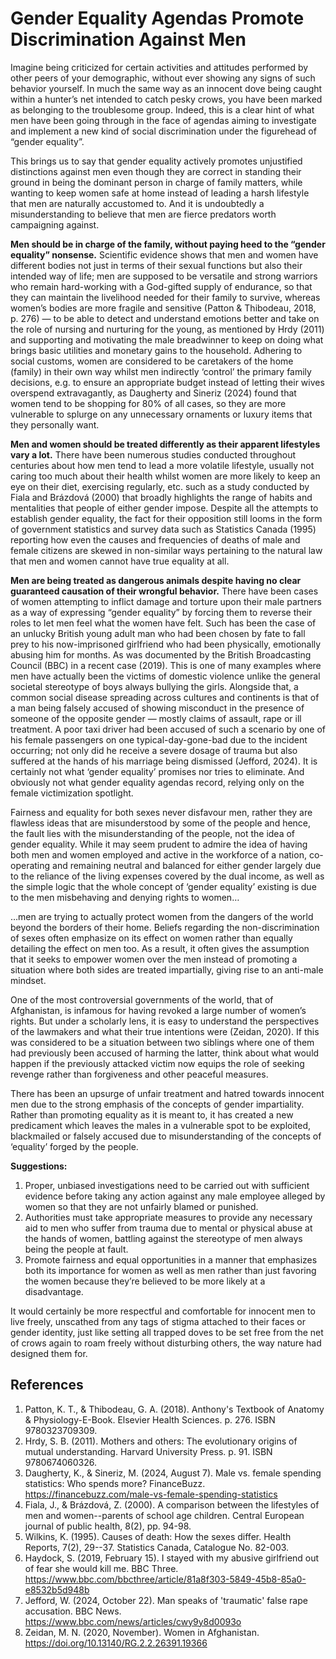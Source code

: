 # Gender Equality Agendas Promote Discrimination Against Men

Imagine being criticized for certain activities and attitudes performed by other peers of your demographic, without ever showing any signs of such behavior yourself. In much the same way as an innocent dove being caught within a hunter’s net intended to catch pesky crows, you have been marked as belonging to the troublesome group. Indeed, this is a clear hint of what men have been going through in the face of agendas aiming to investigate and implement a new kind of social discrimination under the figurehead of “gender equality”.

This brings us to say that gender equality actively promotes unjustified distinctions against men even though they are correct in standing their ground in being the dominant person in charge of family matters, while wanting to keep women safe at home instead of leading a harsh lifestyle that men are naturally accustomed to. And it is undoubtedly a misunderstanding to believe that men are fierce predators worth campaigning against.

**Men should be in charge of the family, without paying heed to the “gender equality” nonsense.** Scientific evidence shows that men and women have different bodies not just in terms of their sexual functions but also their intended way of life; men are supposed to be versatile and strong warriors who remain hard-working with a God-gifted supply of endurance, so that they can maintain the livelihood needed for their family to survive, whereas women’s bodies are more fragile and sensitive (Patton & Thibodeau, 2018, p. 276) — to be able to detect and understand emotions better and take on the role of nursing and nurturing for the young, as mentioned by Hrdy (2011)  and supporting and motivating the male breadwinner to keep on doing what brings basic utilities and monetary gains to the household. Adhering to social customs, women are considered to be caretakers of the home (family) in their own way whilst men indirectly ‘control’ the primary family decisions, e.g. to ensure an appropriate budget instead of letting their wives overspend extravagantly, as Daugherty and Sineriz (2024) found that women tend to be shopping for 80% of all cases, so they are more vulnerable to splurge on any unnecessary ornaments or luxury items that they personally want.

**Men and women should be treated differently as their apparent lifestyles vary a lot.** There have been numerous studies conducted throughout centuries about how men tend to lead a more volatile lifestyle, usually not caring too much about their health whilst women are more likely to keep an eye on their diet, exercising regularly, etc. such as a study conducted by Fiala and Brázdová (2000) that broadly highlights the range of habits and mentalities that people of either gender impose. Despite all the attempts to establish gender equality, the fact for their opposition still looms in the form of government statistics and survey data such as Statistics Canada (1995) reporting how even the causes and frequencies of deaths of male and female citizens are skewed in non-similar ways pertaining to the natural law that men and women cannot have true equality at all.

**Men are being treated as dangerous animals despite having no clear guaranteed causation of their wrongful behavior.** There have been cases of women attempting to inflict damage and torture upon their male partners as a way of expressing “gender equality” by forcing them to reverse their roles to let men feel what the women have felt. Such has been the case of an unlucky British young adult man who had been chosen by fate to fall prey to his now-imprisoned girlfriend who had been physically, emotionally abusing him for months. As was documented by the British Broadcasting Council (BBC) in a recent case (2019). This is one of many examples where men have actually been the victims of domestic violence unlike the general societal stereotype of boys always bullying the girls. Alongside that, a common social disease spreading across cultures and continents is that of a man being falsely accused of showing misconduct in the presence of someone of the opposite gender — mostly claims of assault, rape or ill treatment. A poor taxi driver had been accused of such a scenario by one of his female passengers on one typical-day-gone-bad due to the incident occurring; not only did he receive a severe dosage of trauma but also suffered at the hands of his marriage being dismissed (Jefford, 2024). It is certainly not what ‘gender equality’ promises nor tries to eliminate. And obviously not what gender equality agendas record, relying only on the female victimization spotlight.

Fairness and equality for both sexes never disfavour men, rather they are flawless ideas that are misunderstood by some of the people and hence, the fault lies with the misunderstanding of the people, not the idea of gender equality. While it may seem prudent to admire the idea of having both men and women employed and active in the workforce of a nation, co-operating and remaining neutral and balanced for either gender largely due to the reliance of the living expenses covered by the dual income, as well as the simple logic that the whole concept of ‘gender equality’ existing is due to the men misbehaving and denying rights to women…

…men are trying to actually protect women from the dangers of the world beyond the borders of their home. Beliefs regarding the non-discrimination of sexes often emphasize on its effect on women rather than equally detailing the effect on men too. As a result, it often gives the assumption that it seeks to empower women over the men instead of promoting a situation where both sides are treated impartially, giving rise to an anti-male mindset.

One of the most controversial governments of the world, that of Afghanistan, is infamous for having revoked a large number of women’s rights. But under a scholarly lens, it is easy to understand the perspectives of the lawmakers and what their true intentions were (Zeidan, 2020). If this was considered to be a situation between two siblings where one of them had previously been accused of harming the latter, think about what would happen if the previously attacked victim now equips the role of seeking revenge rather than forgiveness and other peaceful measures.

There has been an upsurge of unfair treatment and hatred towards innocent men due to the strong emphasis of the concepts of gender impartiality. Rather than promoting equality as it is meant to, it has created a new predicament which leaves the males in a vulnerable spot to be exploited, blackmailed or falsely accused due to misunderstanding of the concepts of ‘equality’ forged by the people.

**Suggestions:**
1. Proper, unbiased investigations need to be carried out with sufficient evidence before taking any action against any male employee alleged by women so that they are not unfairly blamed or punished.
2. Authorities must take appropriate measures to provide any necessary aid to men who suffer from trauma due to mental or physical abuse at the hands of women, battling against the stereotype of men always being the people at fault.
3. Promote fairness and equal opportunities in a manner that emphasizes both its importance for women as well as men rather than just favoring the women because they’re believed to be more likely at a disadvantage.

It would certainly be more respectful and comfortable for innocent men to live freely, unscathed from any tags of stigma attached to their faces or gender identity, just like setting all trapped doves to be set free from the net of crows again to roam freely without disturbing others, the way nature had designed them for.

## References

1.  Patton, K. T., & Thibodeau, G. A. (2018). Anthony's Textbook of Anatomy & Physiology-E-Book. Elsevier Health Sciences. p. 276. ISBN 9780323709309.
2.  Hrdy, S. B. (2011). Mothers and others: The evolutionary origins of mutual understanding. Harvard University Press. p. 91. ISBN 9780674060326.
3.  Daugherty, K., & Sineriz, M. (2024, August 7). Male vs. female spending statistics: Who spends more? FinanceBuzz. <https://financebuzz.com/male-vs-female-spending-statistics>
4.  Fiala, J., & Brázdová, Z. (2000). A comparison between the lifestyles of men and women--parents of school age children. Central European journal of public health, 8(2), pp. 94-98.
5.  Wilkins, K. (1995). Causes of death: How the sexes differ. Health Reports, 7(2), 29--37. Statistics Canada, Catalogue No. 82-003.
6.  Haydock, S. (2019, February 15). I stayed with my abusive girlfriend out of fear she would kill me. BBC Three. <https://www.bbc.com/bbcthree/article/81a8f303-5849-45b8-85a0-e8532b5d948b>
7.  Jefford, W. (2024, October 22). Man speaks of 'traumatic' false rape accusation. BBC News. <https://www.bbc.com/news/articles/cwy9y8d0093o>
8. Zeidan, M. N. (2020, November). Women in Afghanistan. <https://doi.org/10.13140/RG.2.2.26391.19366>
